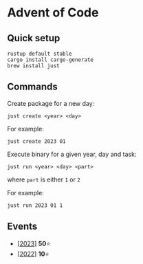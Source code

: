 # Advent of Code

## Quick setup
``` shell
rustup default stable
cargo install cargo-generate
brew install just
```

## Commands
Create package for a new day:
```shell
just create <year> <day>
```

For example:
```shell
just create 2023 01
```

Execute binary for a given year, day and task:
```shell
just run <year> <day> <part>
```
where `part` is either `1` or `2`

For example:
```shell
just run 2023 01 1
```

## Events
* [[2023]](2023/README.md) **50**⭐
* [[2022]](2022/README.md) **10**⭐
